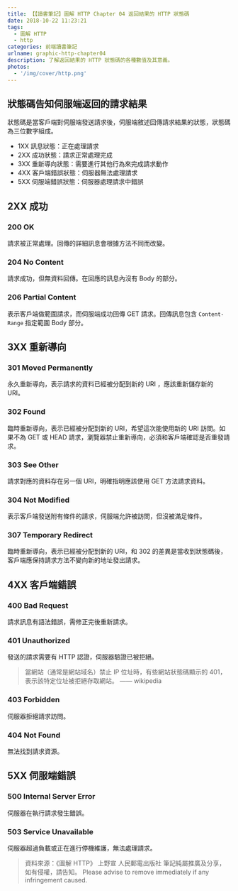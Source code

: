 ```yaml
---
title: 【【讀書筆記】圖解 HTTP Chapter 04 返回結果的 HTTP 狀態碼
date: 2018-10-22 11:23:21
tags:
  - 圖解 HTTP
  - http
categories: 前端讀書筆記
urlname: graphic-http-chapter04
description: 了解返回結果的 HTTP 狀態碼的各種數值及其意義。
photos:
  - '/img/cover/http.png'
---
```


<!--more-->

## 狀態碼告知伺服端返回的請求結果

狀態碼是當客戶端對伺服端發送請求後，伺服端敘述回傳請求結果的狀態，狀態碼為三位數字組成。

- 1XX 訊息狀態：正在處理請求
- 2XX 成功狀態：請求正常處理完成
- 3XX 重新導向狀態：需要進行其他行為來完成請求動作
- 4XX 客戶端錯誤狀態：伺服器無法處理請求
- 5XX 伺服端錯誤狀態：伺服器處理請求中錯誤

## 2XX 成功

### 200 OK

請求被正常處理。回傳的詳細訊息會根據方法不同而改變。

### 204 No Content

請求成功，但無資料回傳。在回應的訊息內沒有 Body 的部分。

### 206 Partial Content

表示客戶端做範圍請求，而伺服端成功回傳 GET 請求。回傳訊息包含 `Content-Range` 指定範圍 Body 部分。

## 3XX 重新導向

### 301 Moved Permanently

永久重新導向，表示請求的資料已經被分配到新的 URI ，應該重新儲存新的 URI。

### 302 Found

臨時重新導向，表示已經被分配到新的 URI，希望這次能使用新的 URI 訪問。如果不為 GET 或 HEAD 請求，瀏覽器禁止重新導向，必須和客戶端確認是否重發請求。

### 303 See Other

請求對應的資料存在另一個 URI，明確指明應該使用 GET 方法請求資料。

### 304 Not Modified

表示客戶端發送附有條件的請求，伺服端允許被訪問，但沒被滿足條件。

### 307 Temporary Redirect

臨時重新導向，表示已經被分配到新的 URI，和 302 的差異是當收到狀態碼後，客戶端應保持請求方法不變向新的地址發出請求。

## 4XX 客戶端錯誤

### 400 Bad Request

請求訊息有語法錯誤，需修正完後重新請求。

### 401 Unauthorized

發送的請求需要有 HTTP 認證，伺服器驗證已被拒絕。

> 當網站（通常是網站域名）禁止 IP 位址時，有些網站狀態碼顯示的 401，表示該特定位址被拒絕存取網站。
> —— wikipedia

### 403 Forbidden

伺服器拒絕請求訪問。

### 404 Not Found

無法找到請求資源。

## 5XX 伺服端錯誤

### 500 Internal Server Error

伺服器在執行請求發生錯誤。

### 503 Service Unavailable

伺服器超過負載或正在進行停機維護，無法處理請求。

> 資料來源：《圖解 HTTP》 上野宣 人民郵電出版社
> 筆記純屬推廣及分享，如有侵權，請告知。
> Please advise to remove immediately if any infringement caused.

